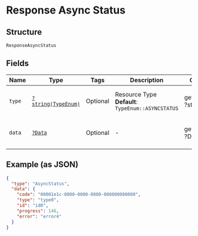 
# Response Async Status

## Structure

`ResponseAsyncStatus`

## Fields

| Name | Type | Tags | Description | Getter | Setter |
|  --- | --- | --- | --- | --- | --- |
| `type` | [`?string(TypeEnum)`](../../doc/models/type-enum.md) | Optional | Resource Type<br>**Default**: `TypeEnum::ASYNCSTATUS` | getType(): ?string | setType(?string type): void |
| `data` | [`?Data`](../../doc/models/data.md) | Optional | - | getData(): ?Data | setData(?Data data): void |

## Example (as JSON)

```json
{
  "type": "AsyncStatus",
  "data": {
    "code": "00001e1c-0000-0000-0000-000000000000",
    "type": "type0",
    "id": "id0",
    "progress": 146,
    "error": "error4"
  }
}
```

